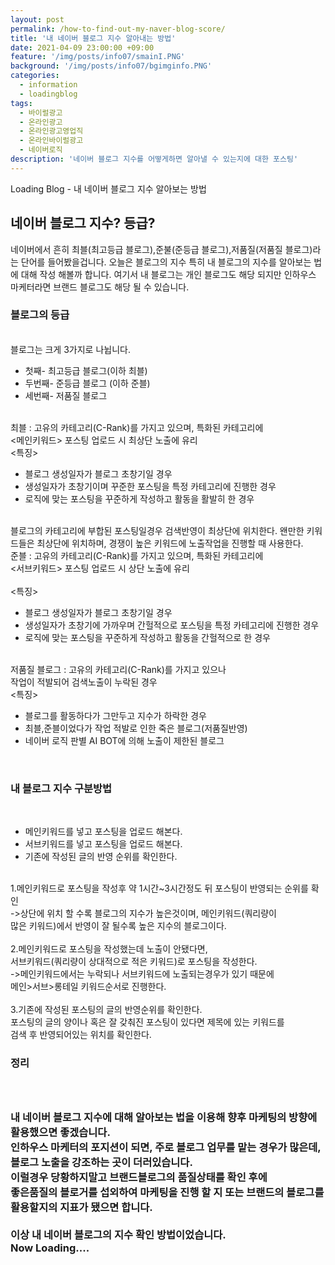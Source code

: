 ```yaml
---
layout: post
permalink: /how-to-find-out-my-naver-blog-score/
title: '내 네이버 블로그 지수 알아내는 방법'
date: 2021-04-09 23:00:00 +09:00
feature: '/img/posts/info07/smainI.PNG'
background: '/img/posts/info07/bgimginfo.PNG'
categories:
  - information
  - loadingblog
tags:
  - 바이럴광고
  - 온라인광고
  - 온라인광고영업직
  - 온라인바이럴광고
  - 네이버로직
description: '네이버 블로그 지수를 어떻게하면 알아낼 수 있는지에 대한 포스팅'
---
```

Loading Blog - 내 네이버 블로그 지수 알아보는 방법

## 네이버 블로그 지수? 등급?
<p>
네이버에서 흔히 최블(최고등급 블로그),준불(준등급 블로그),저품질(저품질 블로그)라는 단어를 들어봤을겁니다.
오늘은 블로그의 지수 특히 내 블로그의 지수를 알아보는 법에 대해 작성 해볼까 합니다. 여기서 내 블로그는 개인 블로그도 해당 되지만 인하우스 마케터라면 브랜드 블로그도 해당 될 수 있습니다.
</p>
<h3>블로그의 등급</h3>
<br>
블로그는 크게 3가지로 나뉩니다.
<br>
<ul>
<li>첫째- 최고등급 블로그(이하 최블)</li>
<li>두번째- 준등급 블로그 (이하 준블)</li>
<li>세번째- 저품질 블로그</li>
</ul>
<br>
 최블 : 고유의 카테고리(C-Rank)를 가지고 있으며, 특화된 카테고리에<br>
 <메인키워드> 포스팅 업로드 시 최상단 노출에 유리<br>
 <특징>
 <br>
 <ul>
 <li>블로그 생성일자가 블로그 초창기일 경우</li>
 <li>생성일자가 초창기이며 꾸준한 포스팅을 특정 카테고리에 진행한 경우</li>
 <li>로직에 맞는 포스팅을 꾸준하게 작성하고 활동을 활발히 한 경우</li>
 </ul>
<br>
 블로그의 카테고리에 부합된 포스팅일경우 검색반영이 최상단에 위치한다.
 왠만한 키워드들은 최상단에 위치하며, 경쟁이 높은 키워드에 노출작업을 진행할 때 사용한다.
<br>
준블 : 고유의 카테고리(C-Rank)를 가지고 있으며, 특화된 카테고리에<br>
<서브키워드> 포스팅 업로드 시 상단 노출에 유리<br>
<br>
<특징>
<br>
<ul>
<li>블로그 생성일자가 블로그 초창기일 경우</li>
<li>생성일자가 초창기에 가까우며 간헐적으로 포스팅을 특정 카테고리에 진행한 경우</li>
<li>로직에 맞는 포스팅을 꾸준하게 작성하고 활동을 간헐적으로 한 경우</li>
</ul>
<br>
저품질 블로그 : 고유의 카테고리(C-Rank)를 가지고 있으나 <br>
작업이 적발되어 검색노출이 누락된 경우<br>
<특징>
<br>
<ul>
<li>블로그를 활동하다가 그만두고 지수가 하락한 경우</li>
<li>최블,준블이었다가 작업 적발로 인한 죽은 블로그(저품질반영)</li>
<li>네이버 로직 판별 AI BOT에 의해 노출이 제한된 블로그</li>
</ul>
<br>
<p>
 <h3>내 블로그 지수 구분방법</h3>
 <br>
 <ul>
 <li>메인키워드를 넣고 포스팅을 업로드 해본다.</li>
 <li>서브키워드를 넣고 포스팅을 업로드 해본다.</li>
 <li>기존에 작성된 글의 반영 순위를 확인한다.</li>
 </ul>
 <br>
1.메인키워드로 포스팅을 작성후 약 1시간~3시간정도 뒤 포스팅이 반영되는 순위를 확인<br>
 ->상단에 위치 할 수록 블로그의 지수가 높은것이며, 메인키워드(쿼리량이 <br>
   많은 키워드)에서 반영이 잘 될수록 높은 지수의 블로그이다.<br>
 <br>
2.메인키워드로 포스팅을 작성했는데 노출이 안됐다면, <br>
서브키워드(쿼리량이 상대적으로 적은 키워드)로 포스팅을 작성한다.<br>
->메인키워드에서는 누락되나 서브키워드에 노출되는경우가 있기 때문에<br>
메인>서브>롱테일 키워드순서로 진행한다.<br>
<br>
3.기존에 작성된 포스팅의 글의 반영순위를 확인한다.<br>
 포스팅의 글의 양이나 혹은 잘 갖춰진 포스팅이 있다면 제목에 있는 키워드를<br>
검색 후 반영되어있는 위치를 확인한다.
<br>
</p>
<h3>정리<h3><br>
<br>
내 네이버 블로그 지수에 대해 알아보는 법을 이용해 향후 마케팅의 방향에 <br>
활용했으면 좋겠습니다.<br>
인하우스 마케터의 포지션이 되면, 주로 블로그 업무를 맡는 경우가 많은데,<br>
블로그 노출을 강조하는 곳이 더러있습니다.<br>
 이럴경우 당황하지말고 브랜드블로그의 품질상태를 확인 후에 <br>
좋은품질의 블로거를 섭외하여 마케팅을 진행 할 지 또는 브랜드의 블로그를 <br>
활용할지의 지표가 됐으면 합니다.<br>
<br>
이상 내 네이버 블로그의 지수 확인 방법이었습니다.
<br>
Now Loading....

